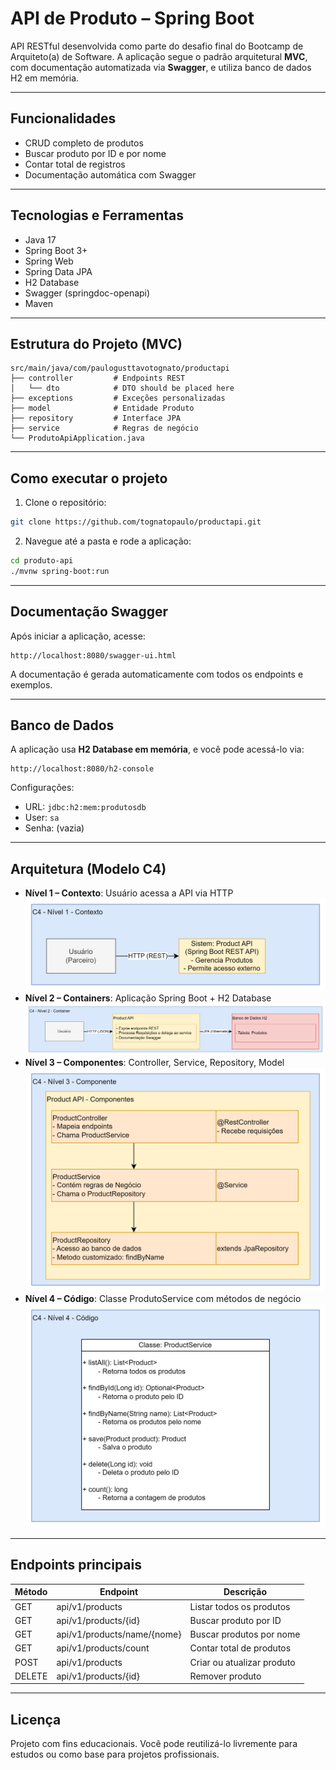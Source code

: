 # API de Produto – Spring Boot

API RESTful desenvolvida como parte do desafio final do Bootcamp de Arquiteto(a) de Software. 
A aplicação segue o padrão arquitetural **MVC**, com documentação automatizada via **Swagger**, e utiliza banco de dados H2 em memória.

---

## Funcionalidades

- CRUD completo de produtos
- Buscar produto por ID e por nome
- Contar total de registros
- Documentação automática com Swagger

---

## Tecnologias e Ferramentas

- Java 17
- Spring Boot 3+
- Spring Web
- Spring Data JPA
- H2 Database
- Swagger (springdoc-openapi)
- Maven

---

## Estrutura do Projeto (MVC)

```
src/main/java/com/paulogusttavotognato/productapi
├── controller         # Endpoints REST
│   └── dto            # DTO should be placed here
├── exceptions         # Exceções personalizadas
├── model              # Entidade Produto
├── repository         # Interface JPA
├── service            # Regras de negócio
└── ProdutoApiApplication.java
```

---

## Como executar o projeto

1. Clone o repositório:
```bash
git clone https://github.com/tognatopaulo/productapi.git
```

2. Navegue até a pasta e rode a aplicação:
```bash
cd produto-api
./mvnw spring-boot:run
```

---

## Documentação Swagger

Após iniciar a aplicação, acesse:

```
http://localhost:8080/swagger-ui.html
```

A documentação é gerada automaticamente com todos os endpoints e exemplos.

---

## Banco de Dados

A aplicação usa **H2 Database em memória**, e você pode acessá-lo via:

```
http://localhost:8080/h2-console
```

Configurações:
- URL: `jdbc:h2:mem:produtosdb`
- User: `sa`
- Senha: (vazia)

---

## Arquitetura (Modelo C4)

- **Nível 1 – Contexto**: Usuário acessa a API via HTTP
![Diagrama C4 - Nível 1 - Contexto](c4n1.png)
- **Nível 2 – Containers**: Aplicação Spring Boot + H2 Database
![Diagrama C4 - Nível 2 - Containers](c4n2.png)
- **Nível 3 – Componentes**: Controller, Service, Repository, Model
![Diagrama C4 - Nível 3 - Componentes](c4n3.png)
- **Nível 4 – Código**: Classe ProdutoService com métodos de negócio
![Diagrama C4 - Nível 4 - Código](c4n4.png)

---

## Endpoints principais

| Método | Endpoint                    | Descrição                       |
|--------|-----------------------------|---------------------------------|
| GET    | api/v1/products             | Listar todos os produtos        |
| GET    | api/v1/products/{id}        | Buscar produto por ID           |
| GET    | api/v1/products/name/{nome} | Buscar produtos por nome        |
| GET    | api/v1/products/count       | Contar total de produtos        |
| POST   | api/v1/products             | Criar ou atualizar produto      |
| DELETE | api/v1/products/{id}        | Remover produto                 |

---

## Licença

Projeto com fins educacionais. 
Você pode reutilizá-lo livremente para estudos ou como base para projetos profissionais.
